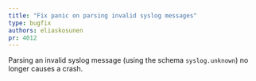 ```yaml
---
title: "Fix panic on parsing invalid syslog messages"
type: bugfix
authors: eliaskosunen
pr: 4012
---
```


Parsing an invalid syslog message (using the schema `syslog.unknown`)
no longer causes a crash.
